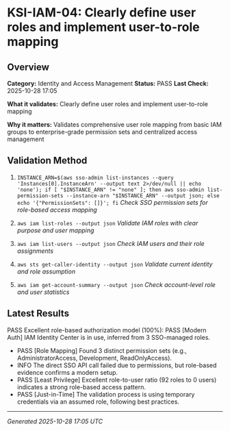 # KSI-IAM-04: Clearly define user roles and implement user-to-role mapping

## Overview

**Category:** Identity and Access Management
**Status:** PASS
**Last Check:** 2025-10-28 17:05

**What it validates:** Clearly define user roles and implement user-to-role mapping

**Why it matters:** Validates comprehensive user role mapping from basic IAM groups to enterprise-grade permission sets and centralized access management

## Validation Method

1. `INSTANCE_ARN=$(aws sso-admin list-instances --query 'Instances[0].InstanceArn' --output text 2>/dev/null || echo 'none'); if [ "$INSTANCE_ARN" != "none" ]; then aws sso-admin list-permission-sets --instance-arn "$INSTANCE_ARN" --output json; else echo '{"PermissionSets": []}'; fi`
   *Check SSO permission sets for role-based access mapping*

2. `aws iam list-roles --output json`
   *Validate IAM roles with clear purpose and user mapping*

3. `aws iam list-users --output json`
   *Check IAM users and their role assignments*

4. `aws sts get-caller-identity --output json`
   *Validate current identity and role assumption*

5. `aws iam get-account-summary --output json`
   *Check account-level role and user statistics*

## Latest Results

PASS Excellent role-based authorization model (100%): PASS [Modern Auth] IAM Identity Center is in use, inferred from 3 SSO-managed roles.
- PASS [Role Mapping] Found 3 distinct permission sets (e.g., AdministratorAccess, Development, ReadOnlyAccess).
- INFO The direct SSO API call failed due to permissions, but role-based evidence confirms a modern setup.
- PASS [Least Privilege] Excellent role-to-user ratio (92 roles to 0 users) indicates a strong role-based access pattern.
- PASS [Just-in-Time] The validation process is using temporary credentials via an assumed role, following best practices.

---
*Generated 2025-10-28 17:05 UTC*